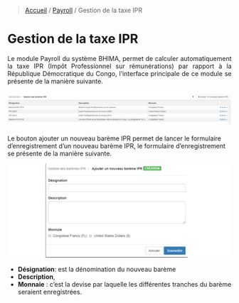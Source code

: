 > [Accueil](../index) / [Payroll](./index) / Gestion de la taxe IPR

# Gestion de la taxe IPR

<div style='text-align: justify;'>
Le module Payroll du système BHIMA, permet de calculer automatiquement la taxe IPR (Impôt Professionnel sur rémunérations) par rapport à la République Démocratique du Congo, l’interface principale de ce module se présente de la manière suivante.</div>

![gest_ipr](../../images/payroll/gest_ipr.jpg)

Le bouton ajouter un nouveau barème IPR permet de lancer le formulaire d’enregistrement d’un nouveau barème IPR, le formulaire d’enregistrement se présente de la manière suivante.

![form_add_bareme](../../images/payroll/form_add_bareme.jpg)

- <strong>Désignation</strong>: est la dénomination du nouveau barème
- <strong>Description</strong>,
- <strong>Monnaie</strong> : c’est la devise par laquelle les différentes tranches du barème seraient enregistrées.
